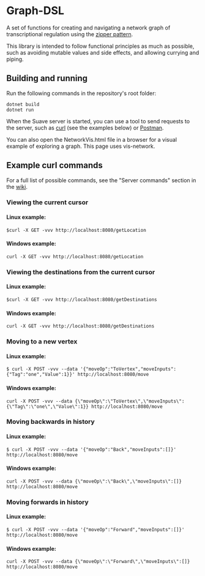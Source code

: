 # Graph-DSL
A set of functions for creating and navigating a network graph of transcriptional regulation using the [zipper pattern](https://en.wikipedia.org/wiki/Zipper_(data_structure)).

This library is intended to follow functional principles as much as possible, such as avoiding mutable values and side effects, and allowing currying and piping.

## Building and running
Run the following commands in the repository's root folder:
```
dotnet build
dotnet run
```
When the Suave server is started, you can use a tool to send requests to the server, such as [curl](https://curl.se/) (see the examples below) or [Postman](https://www.postman.com/).

You can also open the NetworkVis.html file in a browser for a visual example of exploring a graph. This page uses vis-network.

## Example curl commands
For a full list of possible commands, see the "Server commands" section in the [wiki](https://github.com/mankyKitty/graph-dsl/wiki).

### Viewing the current cursor
#### Linux example:
```
$curl -X GET -vvv http://localhost:8080/getLocation
```
#### Windows example:
```
curl -X GET -vvv http://localhost:8080/getLocation
```

### Viewing the destinations from the current cursor
#### Linux example:
```
$curl -X GET -vvv http://localhost:8080/getDestinations
```
#### Windows example:
```
curl -X GET -vvv http://localhost:8080/getDestinations
```

### Moving to a new vertex
#### Linux example:
```
$ curl -X POST -vvv --data '{"moveOp":"ToVertex","moveInputs":{"Tag":"one","Value":1}}' http://localhost:8080/move
```
#### Windows example:
```
curl -X POST -vvv --data {\"moveOp\":\"ToVertex\",\"moveInputs\":{\"Tag\":\"one\",\"Value\":1}} http://localhost:8080/move
```

### Moving backwards in history
#### Linux example:
```
$ curl -X POST -vvv --data '{"moveOp":"Back","moveInputs":[]}' http://localhost:8080/move
```
#### Windows example:
```
curl -X POST -vvv --data {\"moveOp\":\"Back\",\"moveInputs\":[]} http://localhost:8080/move
```

### Moving forwards in history
#### Linux example:
```
$ curl -X POST -vvv --data '{"moveOp":"Forward","moveInputs":[]}' http://localhost:8080/move
```
#### Windows example:
```
curl -X POST -vvv --data {\"moveOp\":\"Forward\",\"moveInputs\":[]} http://localhost:8080/move
```